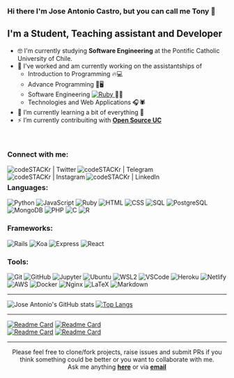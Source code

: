 ### Hi there I'm Jose Antonio Castro, but you can call me Tony 👋

## I'm a Student, Teaching assistant and Developer

- 🤓 I'm currently studying **Software Engineering** at the Pontific Catholic University of Chile.
- 🔭 I've worked and am currently working on the assistantships of 
    - Introduction to Programming 🔥💻
    - Advance Programming 🧠🖥️
    - Software Engineering [![Ruby](https://cdn.emojidex.com/emoji/mdpi/Ruby.png "Ruby") ](https://www.ruby-lang.org)👨‍💻 
    - Technologies and Web Applications  🎧🕷️ 
- 🌱 I’m currently learning a bit of everything 🤣
- ⚡ I’m currently contribuiting with [**Open Source UC**](https://github.com/open-source-uc)

<br />

<!--
- 👯 I’m looking to collaborate on ...
- 🤔 I’m looking for help with ...
- 💬 Ask me about ...
- 📫 How to reach me: ...
- 😄 Pronouns: ...
- ⚡ Fun fact: ...
-->

### Connect with me:

<!-- [<img align="left" alt="codeSTACKr.com" width="22px" src="https://raw.githubusercontent.com/iconic/open-iconic/master/svg/globe.svg" />][website]
[<img align="left" alt="codeSTACKr | YouTube" width="22px" src="https://cdn.jsdelivr.net/npm/simple-icons@v3/icons/youtube.svg" />][youtube]
-->

[<img align="left" alt="codeSTACKr | Twitter" src="https://img.shields.io/badge/Twitter-1DA1F2?style=for-the-badge&logo=twitter&logoColor=white" />][twitter]
[<img align="left" alt="codeSTACKr | Telegram" src="https://img.shields.io/badge/Telegram-2CA5E0?style=for-the-badge&logo=telegram&logoColor=white" />][telegram]
[<img align="left" alt="codeSTACKr | Instagram" src="https://img.shields.io/badge/Instagram-E1306C?style=for-the-badge&logo=instagram&logoColor=white" />][instagram]
[<img align="left" alt="codeSTACKr | LinkedIn" src="https://img.shields.io/badge/LinkedIn-0077B5?style=for-the-badge&logo=linkedin&logoColor=white" />][linkedin]

<br />

### Languages:

![Python](https://img.shields.io/badge/Python-FFD43B?style=for-the-badge&logo=python)
![JavaScript](https://img.shields.io/badge/JavaScript-black?style=for-the-badge&logo=JavaScript&logoColor=FFD43B)
![Ruby](https://img.shields.io/badge/ruby-cc0000?style=for-the-badge&logo=ruby&logoColor=black)
![HTML](https://img.shields.io/badge/HTML-white?style=for-the-badge&logo=HTML5)
![CSS](https://img.shields.io/badge/CSS-steelblue?style=for-the-badge&logo=css3&logoColor=black)
![SQL](https://img.shields.io/badge/SQL-e30052?style=for-the-badge&logo=SQL)
![PostgreSQL](https://img.shields.io/badge/PostgreSQL-316192?style=for-the-badge&logo=postgresql&logoColor=white)
![MongoDB](https://img.shields.io/badge/MongoDB-ffffff?style=for-the-badge&logo=MongoDB)
![PHP](https://img.shields.io/badge/PHP-8892bf?style=for-the-badge&logo=PHP&logoColor=ffffff)
![C](https://img.shields.io/badge/C-00599C?style=for-the-badge&logo=c&logoColor=white)
![R](https://img.shields.io/badge/R-00599C?style=for-the-badge&logo=R&logoColor=yellow)
<br />

### Frameworks:

![Rails](https://img.shields.io/badge/Rails-cc0000?style=for-the-badge&logo=rubyonrails&logoColor=black)
![Koa](https://img.shields.io/badge/Koa-ffffff?style=for-the-badge&logo=koa&logoColor=black)
![Express](https://img.shields.io/badge/express-ffffff?style=for-the-badge&logo=express&logoColor=black)
![React](https://img.shields.io/badge/react-232F3E?style=for-the-badge&logo=react&logoColor=00C7B7)
<br />

### Tools:

![Git](https://img.shields.io/badge/Git-F05032?style=for-the-badge&logo=git&logoColor=white)
![GitHub](https://img.shields.io/badge/GitHub-121011?style=for-the-badge&logo=GitHub&logoColor=white)
![Jupyter](https://img.shields.io/badge/Jupyter-F37626.svg?&style=for-the-badge&logo=Jupyter&logoColor=white)
![Ubuntu](https://img.shields.io/badge/ubuntu-dd4814?style=for-the-badge&logo=ubuntu&logoColor=white)
![WSL2](https://img.shields.io/badge/WSL_2-000000?style=for-the-badge&logo=linux&logoColor=white)
![VSCode](https://img.shields.io/badge/Visual_Studio_Code-00599C?style=for-the-badge&logo=visualstudiocode&logoColor=white)
![Heroku](https://img.shields.io/badge/Heroku-430098?style=for-the-badge&logo=heroku&logoColor=white)
![Netlify](https://img.shields.io/badge/Netlify-00C7B7?style=for-the-badge&logo=netlify&logoColor=white)
![AWS](https://img.shields.io/badge/Amazon_AWS-232F3E?style=for-the-badge&logo=amazon-aws&logoColor=e1ad01)
![Docker](https://img.shields.io/badge/Docker-2CA5E0?style=for-the-badge&logo=docker&logoColor=white)
![Nginx](https://img.shields.io/badge/Nginx-009639?style=for-the-badge&logo=nginx&logoColor=white)
![LaTeX](https://img.shields.io/badge/LaTeX-47A141?style=for-the-badge&logo=LaTeX&logoColor=white)
![Markdown](https://img.shields.io/badge/markdown-white?style=for-the-badge&logo=markdown&logoColor=black)
<br />

---

![Jose Antonio's GitHub stats](https://github-readme-stats.vercel.app/api?username=Baelfire18&count_private=true&show_icons=true&theme=tokyonight)
[![Top Langs](https://github-readme-stats.vercel.app/api/top-langs/?username=Baelfire18&count_private=true&show_icons=true&langs_count=8&layout=compact&custom_title=Top%20Langs&theme=tokyonight)](https://github.com/anuraghazra/github-readme-stats)


---
[![Readme Card](https://github-readme-stats.vercel.app/api/pin/?username=Baelfire18&repo=Migrations-Associations&theme=tokyonight)](https://github.com/Baelfire18/Migrations-Associations)
[![Readme Card](https://github-readme-stats.vercel.app/api/pin/?username=Baelfire18&repo=Data-Structures-And-Algorithms&theme=tokyonight)](https://github.com/Baelfire18/Data-Structures-And-Algorithms)
<br />
[![Readme Card](https://github-readme-stats.vercel.app/api/pin/?username=Baelfire18&repo=bookkers-frontend&theme=tokyonight)](https://github.com/Baelfire18/bookkers-frontend)
[![Readme Card](https://github-readme-stats.vercel.app/api/pin/?username=Baelfire18&repo=bookkers-backend&theme=tokyonight)](https://github.com/Baelfire18/bookkers-backend)
<br />

---
<div align="center">

Please feel free to clone/fork projects, raise issues and submit PRs if you think something could be better or you want to collaborate with me. <br>
Ask me anything <a href="https://github.com/Baelfire18/Baelfire18/issues/new"><b>here</b></a>
or via <a href="mailto:jacastro18@uc.cl"><b>email</b></a>
</br>

</div>

<!-- 
[website]: https://codeSTACKr.com
[course]: http://vsCodeHero.com
[youtube]: https://youtube.com/codeSTACKr -->

[twitter]: https://twitter.com/tony_castro18/
[telegram]: https://t.me/ImTheRealTony/
[instagram]: https://www.instagram.com/ja_castro321/
[linkedin]: https://www.linkedin.com/in/jose-antonio-castro-guevara/
